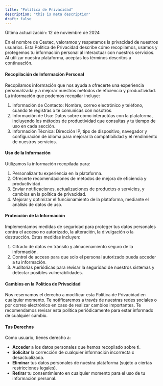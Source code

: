 ```yaml
---
title: "Política de Privacidad"
description: "this is meta description"
draft: false
---
```

Última actualización: 12 de noviembre de 2024

En el nombre de Ceutec, valoramos y respetamos la privacidad de nuestros usuarios. Esta Política de Privacidad describe cómo recopilamos, usamos y protegemos tu información personal al interactuar con nuestros servicios. Al utilizar nuestra plataforma, aceptas los términos descritos a continuación.


#### Recopilación de Información Personal

Recopilamos información que nos ayuda a ofrecerte una experiencia personalizada y a mejorar nuestros métodos de eficiencia y productividad. La información que podemos recopilar incluye:

1. Información de Contacto: Nombre, correo electrónico y teléfono, cuando te registras o te comunicas con nosotros.
2. Información de Uso: Datos sobre cómo interactúas con la plataforma, incluyendo los métodos de productividad que consultas y tu tiempo de uso en cada sección.
3. Información Técnica: Dirección IP, tipo de dispositivo, navegador y configuración de idioma para mejorar la compatibilidad y el rendimiento de nuestros servicios.

#### Uso de la Información

Utilizamos la información recopilada para:

1. Personalizar tu experiencia en la plataforma.
2. Ofrecerte recomendaciones de métodos de mejora de eficiencia y productividad.
3. Enviar notificaciones, actualizaciones de productos o servicios, y cambios en la política de privacidad.
4. Mejorar y optimizar el funcionamiento de la plataforma, mediante el análisis de datos de uso.

#### Protección de la Información

Implementamos medidas de seguridad para proteger tus datos personales contra el acceso no autorizado, la alteración, la divulgación o la destrucción. Estas medidas incluyen:

1. Cifrado de datos en tránsito y almacenamiento seguro de la información.
2. Control de acceso para que solo el personal autorizado pueda acceder a tu información.
3. Auditorías periódicas para revisar la seguridad de nuestros sistemas y detectar posibles vulnerabilidades.


#### Cambios en la Política de Privacidad

Nos reservamos el derecho a modificar esta Política de Privacidad en cualquier momento. Te notificaremos a través de nuestras redes sociales o por correo electrónico en caso de realizar cambios importantes. Te recomendamos revisar esta política periódicamente para estar informado de cualquier cambio.


####  Tus Derechos

Como usuario, tienes derecho a:
 
- **Acceder** a los datos personales que hemos recopilado sobre ti. 
- **Solicitar** la corrección de cualquier información incorrecta o desactualizada.
- **Eliminar** tus datos personales de nuestra plataforma (sujeto a ciertas restricciones legales).
- **Retirar** tu consentimiento en cualquier momento para el uso de tu información personal. 